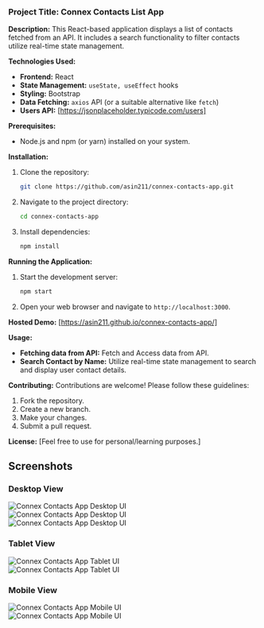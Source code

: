 ### Project Title: Connex Contacts List App

**Description:**
This React-based application displays a list of contacts fetched from an API. It includes a search functionality to filter contacts utilize real-time state management.

**Technologies Used:**
- **Frontend:** React
- **State Management:** `useState, useEffect` hooks
- **Styling:** Bootstrap
- **Data Fetching:** `axios` API (or a suitable alternative like `fetch`)
- **Users API:** [https://jsonplaceholder.typicode.com/users]

**Prerequisites:**
- Node.js and npm (or yarn) installed on your system.

**Installation:**
1. Clone the repository:
   ```bash
   git clone https://github.com/asin211/connex-contacts-app.git
   ```

2. Navigate to the project directory:
   ```bash
   cd connex-contacts-app
   ```

3. Install dependencies:
   ```bash
   npm install
   ```

**Running the Application:**
1. Start the development server:

   ```bash
   npm start
   ```
2. Open your web browser and navigate to `http://localhost:3000`.

**Hosted Demo:**
[https://asin211.github.io/connex-contacts-app/]

**Usage:**
- **Fetching data from API:** Fetch and Access data from API.
- **Search Contact by Name:** Utilize real-time state management to search and display user contact details.


**Contributing:**
Contributions are welcome! Please follow these guidelines:
1. Fork the repository.
2. Create a new branch.
3. Make your changes.
4. Submit a pull request.

**License:**
[Feel free to use for personal/learning purposes.]

## Screenshots
### Desktop View
![Connex Contacts App Desktop UI](readme_images/desktop-connex1.png)<br>
![Connex Contacts App Desktop UI](readme_images/desktop-connex2.png)<br>
![Connex Contacts App Desktop UI](readme_images/desktop-connex3.png)<br>

### Tablet View
![Connex Contacts App Tablet UI](readme_images/tablet-connex4.png)<br>
![Connex Contacts App Tablet UI](readme_images/tablet-connex5.png)<br>

### Mobile View
![Connex Contacts App Mobile UI](readme_images/mobile-connex6.png)<br>
![Connex Contacts App Mobile UI](readme_images/mobile-connex7.png)<br>